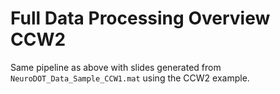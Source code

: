 # Full Data Processing Overview CCW2

Same pipeline as above with slides generated from `NeuroDOT_Data_Sample_CCW1.mat` using the CCW2 example.

